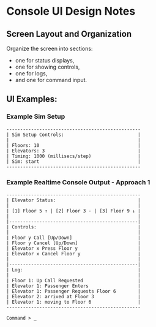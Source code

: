 
# Console UI Design Notes

## Screen Layout and Organization

Organize the screen into sections: 
- one for status displays, 
- one for showing controls,
- one for logs, 
- and one for command input.

## UI Examples:

### Example Sim Setup
```
-------------------------------------------------
| Sim Setup Controls:                           |
|                                               |
| Floors: 10                                    |
| Elevators: 3                                  |
| Timing: 1000 (millisecs/step)                 |
| Sim: start                                    |
-------------------------------------------------
```

### Example Realtime Console Output - Approach 1
```
-------------------------------------------------
| Elevator Status:                              |
|                                               |
| [1] Floor 5 ↑ | [2] Floor 3 - | [3] Floor 9 ↓ |
|                                               |
|-----------------------------------------------|
| Controls:                                     |
|                                               |
| Floor y Call [Up/Down]                        |
| Floor y Cancel [Up/Down]                      |   
| Elevator x Press Floor y                      |
| Elevator x Cancel Floor y                     |
|                                               |
|-----------------------------------------------|
| Log:                                          |
|                                               |
| Floor 1: Up Call Requested                    |
| Elevator 1: Passenger Enters                  |
| Elevator 1: Passenger Requests Floor 6        |
| Elevator 2: arrived at Floor 3                |
| Elevator 1: moving to Floor 6                 |
-------------------------------------------------

Command > _

```